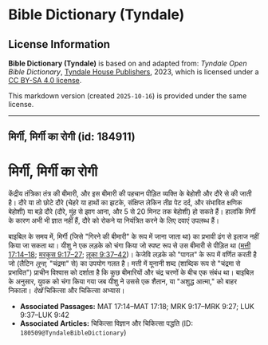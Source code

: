 # Bible Dictionary (Tyndale)

## License Information

**Bible Dictionary (Tyndale)** is based on and adapted from: _Tyndale Open Bible Dictionary_, [Tyndale House Publishers](https://tyndaleopenresources.com/), 2023, which is licensed under a [CC BY-SA 4.0 license](https://creativecommons.org/licenses/by-sa/4.0/legalcode.en).

This markdown version (created `2025-10-16`) is provided under the same license.



--------------------------------

## मिर्गी, मिर्गी का रोगी (id: 184911)

मिर्गी, मिर्गी का रोगी
======================

केंद्रीय तंत्रिका तंत्र की बीमारी, और इस बीमारी की पहचान पीड़ित व्यक्ति के बेहोशी और दौरे से की जाती है। दौरे या तो छोटे दौरे (चेहरे या हाथों का झटके, संक्षिप्त लेकिन तीव्र पेट दर्द, और संभावित क्षणिक बेहोशी) या बड़े दौरे (दौरे, मुंह से झाग आना, और 5 से 20 मिनट तक बेहोशी) हो सकते हैं। हालांकि मिर्गी के कारण अभी भी ज्ञात नहीं हैं, दौरे को रोकने या नियंत्रित करने के लिए दवाएं उपलब्ध हैं।

बाइबिल के समय में, मिर्गी (जिसे "गिरने की बीमारी" के रूप में जाना जाता था) का प्रभावी ढंग से इलाज नहीं किया जा सकता था। यीशु ने एक लड़के को चंगा किया जो स्पष्ट रूप से उस बीमारी से पीड़ित था ([मत्ती 17:14–18](https://ref.ly/Matt17:14-Matt17:18); [मरकुस 9:17–27](https://ref.ly/Mark9:17-Mark9:27); [लूका 9:37–42](https://ref.ly/Luke9:37-Luke9:42))। केजेवि लड़के को "पागल" के रूप में वर्णित करती है जो (लैटिन *लूना,* "चंद्रमा" से) का उपयोग गलत है। मत्ती में यूनानी शब्द (शाब्दिक रूप से "चंद्रमा से प्रभावित") प्राचीन विश्वास को दर्शाता है कि कुछ बीमारियों और चंद्र चरणों के बीच एक संबंध था। बाइबिल के अनुसार, युवक को चंगा किया गया जब यीशु ने उससे एक शैतान, या "अशुद्ध आत्मा," को बाहर निकाला। *देखें* चिकित्सा और चिकित्सा अभ्यास।

* **Associated Passages:** MAT 17:14–MAT 17:18; MRK 9:17–MRK 9:27; LUK 9:37–LUK 9:42
* **Associated Articles:** चिकित्सा विज्ञान और चिकित्सा पद्धति (ID: `180509@TyndaleBibleDictionary`)

